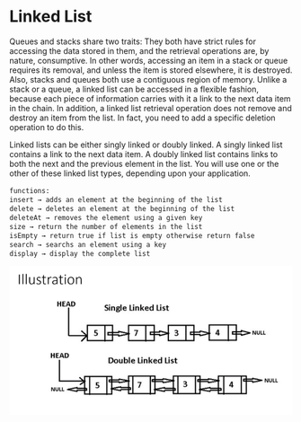 # Linked List

Queues and stacks share two traits: They both have strict rules for accessing the data stored in them, and the retrieval operations are, by nature, consumptive. In other words, accessing an item in a stack or queue requires its removal, and unless the item is stored elsewhere, it is destroyed. Also, stacks and queues both use a contiguous region of memory. Unlike a stack or a queue, a linked list can be accessed in a flexible fashion, because each piece of information carries with it a link to the next data item in the chain. In addition, a linked list retrieval operation does not remove and destroy an item from the list. In fact, you need to add a specific deletion operation to do this.

Linked lists can be either singly linked or doubly linked. A singly linked list contains a link to the next data item. A doubly linked list contains links to both the next and the previous element in the list. You will use one or the other of these linked list types, depending upon your application.

```text
functions:
insert → adds an element at the beginning of the list
delete → deletes an element at the beginning of the list
deleteAt → removes the element using a given key
size → return the number of elements in the list
isEmpty → return true if list is empty otherwise return false
search → searchs an element using a key
display → display the complete list
```

![](../../../../.gitbook/assets/image%20%2830%29.png)















